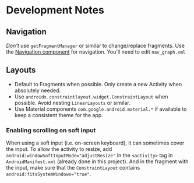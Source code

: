 # Development Notes

## Navigation

*Don't* use `getFragmentManager` or similar to change/replace fragments.
Use the [Navigation component](https://developer.android.com/guide/navigation/navigation-getting-started) for navigation. You'll need to edit `nav_graph.xml`

## Layouts

- Default to Fragments when possible. Only create a new Activity when absolutely needed.
- Use `androidx.constraintlayout.widget.ConstraintLayout` when possible. Avoid nesting `LinearLayouts` or similar.
- Use Material components `com.google.android.material.*` if available to keep a consistent theme for the app.

### Enabling scrolling on soft input
When using a soft input (i.e. on-screen keyboard), it can sometimes cover the input. To allow the activity to resize, add `android:windowSoftInputMode="adjustResize"` in the `<activity>` tag in `AndroidManifest.xml` (already done in this project). And in the fragment with the input, make sure that the `ConstraintLayout` contains `android:fitsSystemWindows="true"`.

